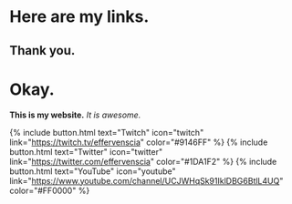 <h1>Here are my links.</h1>
<h2> Thank you.</h2>
<h1> Okay. </h1>
<b>This is my website.</b> <i>It is awesome.</i>

{% include button.html text="Twitch" icon="twitch" link="https://twitch.tv/effervenscia" color="#9146FF" %} {% include button.html text="Twitter" icon="twitter" link="https://twitter.com/effervenscia" color="#1DA1F2" %} {% include button.html text="YouTube" icon="youtube" link="https://www.youtube.com/channel/UCJWHqSk91IklDBG6BtlL4UQ" color="#FF0000" %}
